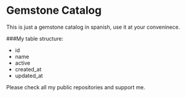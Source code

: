 # Gemstone Catalog

This is just a gemstone catalog in spanish, use it at your conveninece.

###My table structure:
* id
* name
* active
* created_at
* updated_at

Please check all my public repositories and support me.